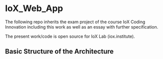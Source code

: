# IoX_Web_App
The following repo inherits the exam project of the course IoX Coding Innovation including this work as well as an essay with further specification.

The present work/code is open source for IoX Lab (iox.institute).

## Basic Structure of the Architecture
